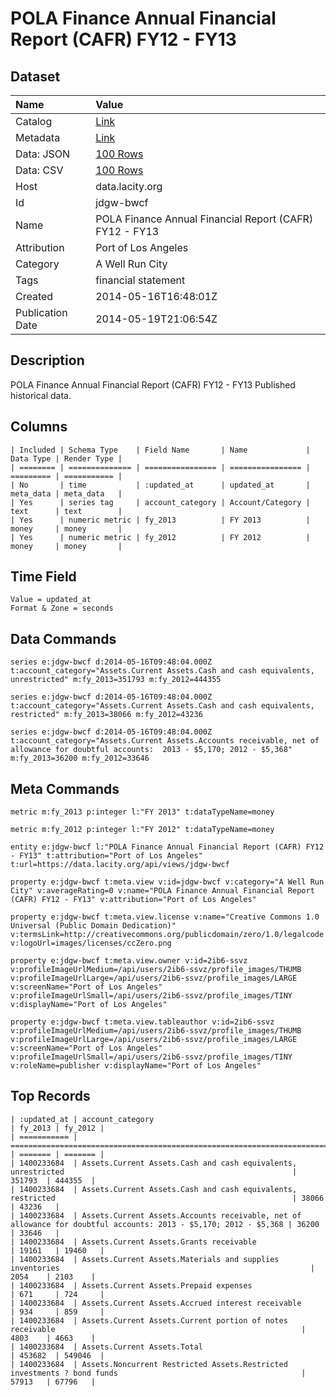 # POLA Finance Annual Financial Report (CAFR) FY12 - FY13

## Dataset

| Name | Value |
| :--- | :---- |
| Catalog | [Link](https://catalog.data.gov/dataset/pola-finance-annual-financial-report-cafr-0220f) |
| Metadata | [Link](https://data.lacity.org/api/views/jdgw-bwcf) |
| Data: JSON | [100 Rows](https://data.lacity.org/api/views/jdgw-bwcf/rows.json?max_rows=100) |
| Data: CSV | [100 Rows](https://data.lacity.org/api/views/jdgw-bwcf/rows.csv?max_rows=100) |
| Host | data.lacity.org |
| Id | jdgw-bwcf |
| Name | POLA Finance Annual Financial Report (CAFR) FY12 - FY13 |
| Attribution | Port of Los Angeles |
| Category | A Well Run City |
| Tags | financial statement |
| Created | 2014-05-16T16:48:01Z |
| Publication Date | 2014-05-19T21:06:54Z |

## Description

POLA Finance Annual Financial Report (CAFR) FY12 - FY13 Published historical data.

## Columns

```ls
| Included | Schema Type    | Field Name       | Name             | Data Type | Render Type |
| ======== | ============== | ================ | ================ | ========= | =========== |
| No       | time           | :updated_at      | updated_at       | meta_data | meta_data   |
| Yes      | series tag     | account_category | Account/Category | text      | text        |
| Yes      | numeric metric | fy_2013          | FY 2013          | money     | money       |
| Yes      | numeric metric | fy_2012          | FY 2012          | money     | money       |
```

## Time Field

```ls
Value = updated_at
Format & Zone = seconds
```

## Data Commands

```ls
series e:jdgw-bwcf d:2014-05-16T09:48:04.000Z t:account_category="Assets.Current Assets.Cash and cash equivalents, unrestricted" m:fy_2013=351793 m:fy_2012=444355

series e:jdgw-bwcf d:2014-05-16T09:48:04.000Z t:account_category="Assets.Current Assets.Cash and cash equivalents, restricted" m:fy_2013=38066 m:fy_2012=43236

series e:jdgw-bwcf d:2014-05-16T09:48:04.000Z t:account_category="Assets.Current Assets.Accounts receivable, net of allowance for doubtful accounts:  2013 - $5,170; 2012 - $5,368" m:fy_2013=36200 m:fy_2012=33646
```

## Meta Commands

```ls
metric m:fy_2013 p:integer l:"FY 2013" t:dataTypeName=money

metric m:fy_2012 p:integer l:"FY 2012" t:dataTypeName=money

entity e:jdgw-bwcf l:"POLA Finance Annual Financial Report (CAFR) FY12 - FY13" t:attribution="Port of Los Angeles" t:url=https://data.lacity.org/api/views/jdgw-bwcf

property e:jdgw-bwcf t:meta.view v:id=jdgw-bwcf v:category="A Well Run City" v:averageRating=0 v:name="POLA Finance Annual Financial Report (CAFR) FY12 - FY13" v:attribution="Port of Los Angeles"

property e:jdgw-bwcf t:meta.view.license v:name="Creative Commons 1.0 Universal (Public Domain Dedication)" v:termsLink=http://creativecommons.org/publicdomain/zero/1.0/legalcode v:logoUrl=images/licenses/ccZero.png

property e:jdgw-bwcf t:meta.view.owner v:id=2ib6-ssvz v:profileImageUrlMedium=/api/users/2ib6-ssvz/profile_images/THUMB v:profileImageUrlLarge=/api/users/2ib6-ssvz/profile_images/LARGE v:screenName="Port of Los Angeles" v:profileImageUrlSmall=/api/users/2ib6-ssvz/profile_images/TINY v:displayName="Port of Los Angeles"

property e:jdgw-bwcf t:meta.view.tableauthor v:id=2ib6-ssvz v:profileImageUrlMedium=/api/users/2ib6-ssvz/profile_images/THUMB v:profileImageUrlLarge=/api/users/2ib6-ssvz/profile_images/LARGE v:screenName="Port of Los Angeles" v:profileImageUrlSmall=/api/users/2ib6-ssvz/profile_images/TINY v:roleName=publisher v:displayName="Port of Los Angeles"
```

## Top Records

```ls
| :updated_at | account_category                                                                                                | fy_2013 | fy_2012 | 
| =========== | =============================================================================================================== | ======= | ======= | 
| 1400233684  | Assets.Current Assets.Cash and cash equivalents, unrestricted                                                   | 351793  | 444355  | 
| 1400233684  | Assets.Current Assets.Cash and cash equivalents, restricted                                                     | 38066   | 43236   | 
| 1400233684  | Assets.Current Assets.Accounts receivable, net of allowance for doubtful accounts: 2013 - $5,170; 2012 - $5,368 | 36200   | 33646   | 
| 1400233684  | Assets.Current Assets.Grants receivable                                                                         | 19161   | 19460   | 
| 1400233684  | Assets.Current Assets.Materials and supplies inventories                                                        | 2054    | 2103    | 
| 1400233684  | Assets.Current Assets.Prepaid expenses                                                                          | 671     | 724     | 
| 1400233684  | Assets.Current Assets.Accrued interest receivable                                                               | 934     | 859     | 
| 1400233684  | Assets.Current Assets.Current portion of notes receivable                                                       | 4803    | 4663    | 
| 1400233684  | Assets.Current Assets.Total                                                                                     | 453682  | 549046  | 
| 1400233684  | Assets.Noncurrent Restricted Assets.Restricted investments ? bond funds                                         | 57913   | 67796   | 
```